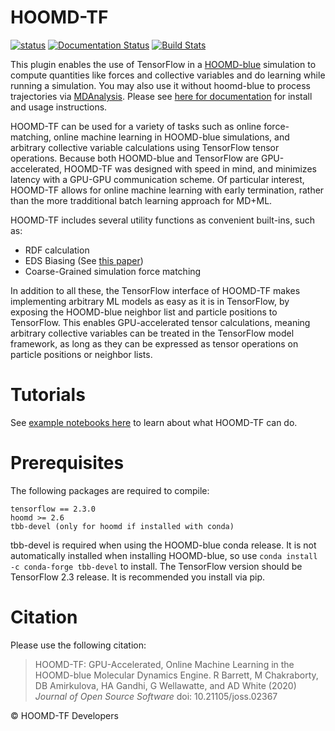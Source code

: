 # HOOMD-TF

[![status](https://joss.theoj.org/papers/5d1323eadec82aabe86c65a403ff8f90/status.svg)](https://joss.theoj.org/papers/5d1323eadec82aabe86c65a403ff8f90)
[![Documentation Status](https://readthedocs.org/projects/hoomd-tf/badge/?version=latest)](https://hoomd-tf.readthedocs.io/en/latest/?badge=latest)
[![Build Stats](https://github.com/ur-whitelab/hoomd-tf/workflows/tests/badge.svg)](https://github.com/ur-whitelab/hoomd-tf/actions)


This plugin enables the use of TensorFlow in a [HOOMD-blue](http://glotzerlab.engin.umich.edu/hoomd-blue/) simulation to compute quantities like forces and collective variables and do learning while running a simulation. You may also use it without hoomd-blue to process trajectories via [MDAnalysis](https://www.mdanalysis.org/). Please see [here for documentation](https://hoomd-tf.readthedocs.io/en/latest) for install and usage instructions.

HOOMD-TF can be used for a variety of tasks such as online force-matching, online machine learning in HOOMD-blue simulations, and arbitrary collective variable calculations using TensorFlow tensor operations. Because both HOOMD-blue and TensorFlow are GPU-accelerated, HOOMD-TF was designed with speed in mind, and minimizes latency with a GPU-GPU communication scheme. Of particular interest, HOOMD-TF allows for online machine learning with early termination, rather than the more tradditional batch learning approach for MD+ML.

HOOMD-TF includes several utility functions as convenient built-ins, such as:
* RDF calculation
* EDS Biasing (See [this paper](https://www.tandfonline.com/doi/full/10.1080/08927022.2019.1608988))
* Coarse-Grained simulation force matching

In addition to all these, the TensorFlow interface of HOOMD-TF makes implementing arbitrary ML models as easy as it is in TensorFlow, by exposing the HOOMD-blue neighbor list and particle positions to TensorFlow. This enables GPU-accelerated tensor calculations, meaning arbitrary collective variables can be treated in the TensorFlow model framework, as long as they can be expressed as tensor operations on particle positions or neighbor lists.

# Tutorials

See [example notebooks here](https://nbviewer.jupyter.org/github/ur-whitelab/hoomd-tf/tree/master/examples/) to learn about what HOOMD-TF can do.


# Prerequisites

The following packages are required to compile:

    tensorflow == 2.3.0
    hoomd >= 2.6
    tbb-devel (only for hoomd if installed with conda)

tbb-devel is required when using the
HOOMD-blue conda release. It is not automatically installed when
installing HOOMD-blue, so use `conda install -c conda-forge tbb-devel`
to install. The TensorFlow version should be TensorFlow 2.3 release.
It is recommended you install via pip.

# Citation

Please use the following citation:

> HOOMD-TF: GPU-Accelerated, Online Machine Learning in the HOOMD-blue Molecular Dynamics Engine. R Barrett, M Chakraborty, DB Amirkulova,
> HA Gandhi, G Wellawatte, and AD White (2020) *Journal of Open Source Software* doi: 10.21105/joss.02367

&copy; HOOMD-TF Developers
